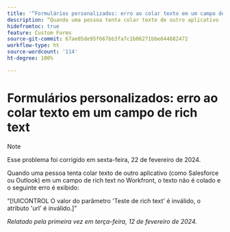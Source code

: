 ```yaml
---
title: '“Formulários personalizados: erro ao colar texto em um campo de rich text”'
description: “Quando uma pessoa tenta colar texto de outro aplicativo (como Salesforce ou Outlook) em um campo de rich text no Workfront, o texto não é colado e um erro é exibido.”
hidefromtoc: true
feature: Custom Forms
source-git-commit: 67ae05de95f667bb3fa7c1b06271bbe644682472
workflow-type: ht
source-wordcount: '114'
ht-degree: 100%

---
```



# Formulários personalizados: erro ao colar texto em um campo de rich text

>[!NOTE]
>
>Esse problema foi corrigido em sexta-feira, 22 de fevereiro de 2024.

Quando uma pessoa tenta colar texto de outro aplicativo (como Salesforce ou Outlook) em um campo de rich text no Workfront, o texto não é colado e o seguinte erro é exibido:

“[!UICONTROL O valor do parâmetro &#39;Teste de rich text&#39; é inválido, o atributo &#39;url&#39; é inválido.]”

_Relatado pela primeira vez em terça-feira, 12 de fevereiro de 2024._
